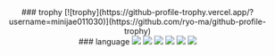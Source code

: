 <div align=center>
### trophy
[![trophy](https://github-profile-trophy.vercel.app/?username=minijae011030)](https://github.com/ryo-ma/github-profile-trophy)
</div>

<div align=center>
### language
<img src="https://img.shields.io/badge/C-A8B9CC?style=flat-square&logo=C&logoColor=white"/>

<img src="https://img.shields.io/badge/java-007396?style=flat-square&logo=java&logoColor=white"/>
<img src="https://img.shields.io/badge/Spring-6DB33F?style=flat-square&logo=Spring&logoColor=white"/>

<img src="https://img.shields.io/badge/JavaScript-F7DF1E?style=flat-square&logo=javascript&logoColor=black"/>
<img src="https://img.shields.io/badge/React-61DAFB?style=flat-square&logo=React&logoColor=black"/>
<img src="https://img.shields.io/badge/React Native-61DAFB?style=flat-square&logo=React&logoColor=black"/>
</div>
<!--
**minijae011030/minijae011030** is a ✨ _special_ ✨ repository because its `README.md` (this file) appears on your GitHub profile.

Here are some ideas to get you started:

- 🔭 I’m currently working on ...
- 🌱 I’m currently learning ...
- 👯 I’m looking to collaborate on ...
- 🤔 I’m looking for help with ...
- 💬 Ask me about ...
- 📫 How to reach me: ...
- 😄 Pronouns: ...
- ⚡ Fun fact: ...
-->
